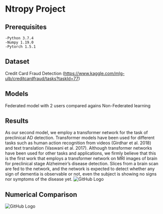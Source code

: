 # Ntropy Project

## Prerequisites
    -Python 3.7.4
    -Numpy 1.19.0
    -Pytorch 1.5.1

## Dataset
Credit Card Fraud Detection (https://www.kaggle.com/mlg-ulb/creditcardfraud/tasks?taskId=77)

## Models
Federated model with 2 users compared agains Non-Federated learning 


## Results


As our second model, we employ a transformer network for the task of preclinical AD detection. Transformer models  have  been  used  for  different  tasks  such  as  human  action recognition from videos (Girdhar et al. 2018) and text translation (Vaswani et al. 2017). Although transformer networks have been used for other tasks and applications, we firmly believe that this is the first work that employs a transformer network on MRI images of brain for preclinical stage Alzheimeir’s disease detection. Slices from a brain scan are fed to the network, and the network is expected to detect whether any sign of dementia is observable or not, even the subject is showing no signs nor symptoms of the disease yet.
![GitHub Logo](/images/transformer.png)

## Numerical Comparison
![GitHub Logo](/images/numerical_comparison.png)
